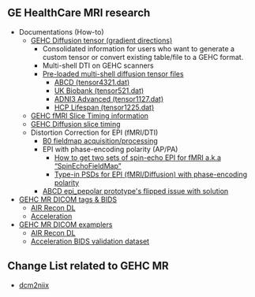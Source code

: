 ## GE HealthCare MRI research
- Documentations (How-to)
  - [GEHC Diffusion tensor (gradient directions)](https://raw.githubusercontent.com/mr-jaemin/ge-mri/main/doc/GEHC_tensor.pdf)
    - Consolidated information for users who want to generate a custom tensor or convert existing table/file to a GEHC format.
    - Multi-shell DTI on GEHC scanners
    - [Pre-loaded multi-shell diffusion tensor files](https://github.com/mr-jaemin/ge-mri/tree/main/tensor)
      - [ABCD (tensor4321.dat)](https://raw.githubusercontent.com/mr-jaemin/ge-mri/main/tensor/tensor4321.dat)
      - [UK Biobank (tensor521.dat)](https://raw.githubusercontent.com/mr-jaemin/ge-mri/main/tensor/tensor521.dat)
      - [ADNI3 Advanced (tensor1127.dat)](https://raw.githubusercontent.com/mr-jaemin/ge-mri/main/tensor/tensor1127.dat)
      - [HCP Lifespan (tensor1225.dat)](https://raw.githubusercontent.com/mr-jaemin/ge-mri/main/tensor/tensor1225.dat)
  - [GEHC fMRI Slice Timing information](https://raw.githubusercontent.com/mr-jaemin/ge-mri/main/doc/GEHC_fMRI_Slice_Timing_Info.pdf)
  - [GEHC Diffusion slice timing](https://github.com/rordenlab/dcm2niix/issues/635) 
  - Distortion Correction for EPI (fMRI/DTI)
    - [B0 fieldmap acquisition/processing](https://github.com/mr-jaemin/ge-mri/tree/main/B0fieldmap)
    - EPI with phase-encoding polarity (AP/PA)
      - [How to get two sets of spin-echo EPI for fMRI a.k.a “SpinEchoFieldMap”](https://github.com/mr-jaemin/ge-mri/blob/main/doc/SE_EPI_fMRI_Fieldmap.pdf)
      - [Type-in PSDs for EPI (fMRI/Diffusion) with phase-encoding polarity](https://github.com/mr-jaemin/ge-mri/blob/main/doc/GE_EPI_PhaseEncoding.pdf)
    - [ABCD epi_pepolar prototype's flipped issue with solution](https://github.com/mr-jaemin/ge-mri/blob/main/doc/ABCD_epi_pepolar.pdf) 
- [GEHC MR DICOM tags & BIDS](https://github.com/mr-jaemin/ge-mri/tree/main/DICOM)
  - [AIR Recon DL](https://github.com/mr-jaemin/ge-mri/tree/main/DICOM#air-recon-dl)   
  - [Acceleration](https://github.com/mr-jaemin/ge-mri/tree/main/DICOM#acceleration)
- [GEHC MR DICOM examplers](https://github.com/mr-jaemin/ge-mri/tree/main/data)
  - [AIR Recon DL](https://github.com/mr-jaemin/ge-mri/tree/main/data#ge-air-recon-dl)
  - [Acceleration BIDS validation dataset](https://github.com/mr-jaemin/ge-mri/tree/main/data#ge-acceleration-bids-validation-dataset)

## Change List related to GEHC MR
- [dcm2niix](https://github.com/mr-jaemin/ge-mri/tree/main/dcm2niix)

